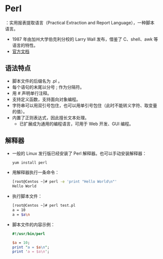 # Perl

：实用报表提取语言（Practical Extraction and Report Language），一种脚本语言。
- 1987 年由加州大学伯克利分校的 Larry Wall 发布，借鉴了 C、shell、awk 等语言的特性。
- [官方文档](https://www.perl.org/docs.html)

## 语法特点

- 脚本文件的后缀名为 .pl 。
- 每个语句的末尾以分号 ; 作为分隔符。
- 用 # 声明单行注释。
- 支持定义函数，支持面向对象编程。
- 字符串可以用双引号包住，也可以用单引号包住（此时不能转义字符、取变量的值）。
- 内置了正则表达式，因此擅长文本处理。
  - 已扩展成为通用的编程语言，可用于 Web 开发、GUI 编程。

## 解释器

- 一般的 Linux 发行版已经安装了 Perl 解释器。也可以手动安装解释器：
  ```sh
  yum install perl
  ```

- 用解释器执行一条命令：
  ```sh
  [root@Centos ~]# perl -e 'print "Hello World\n"'
  Hello World
  ```

- 执行脚本文件：
  ```sh
  [root@Centos ~]# perl test.pl 
  a = 10
  a = $a\n
  ```

- 脚本文件的内容示例：
  ```perl
  #!/usr/bin/perl
  
  $a = 10;
  print "a = $a\n";
  print 'a = $a\n';
  ```
